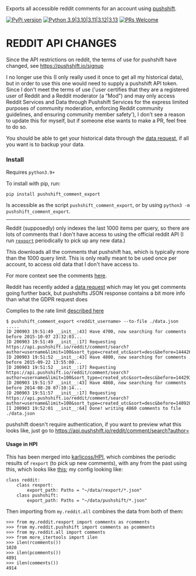 Exports all accessible reddit comments for an account using [pushshift](https://pushshift.io/).

[![PyPi version](https://img.shields.io/pypi/v/pushshift_comment_export.svg)](https://pypi.python.org/pypi/pushshift_comment_export) [![Python 3.9|3.10|3.11|3.12|3.13](https://img.shields.io/pypi/pyversions/pushshift_comment_export.svg)](https://pypi.python.org/pypi/pushshift_comment_export) [![PRs Welcome](https://img.shields.io/badge/PRs-welcome-brightgreen.svg?style=flat-square)](http://makeapullrequest.com)

# REDDIT API CHANGES

Since the API restrictions on reddit, the terms of use for pushshift have changed, see <https://pushshift.io/signup>

I no longer use this (I only really used it once to get all my historical data), but in order to use this one would need to supply a pushshift API token. Since I don't meet the terms of use ('user certifies that they are a registered user of Reddit and a Reddit moderator (a “Mod") and may only access Reddit Services and Data through Pushshift Services for the express limited purposes of community moderation, enforcing Reddit community guidelines, and ensuring community member safety'), I don't see a reason to update this for myself, but if someone else wants to make a PR, feel free to do so.

You should be able to get your historical data through the [data request](https://www.reddit.com/settings/data-request), if all you want is to backup your data.

### Install

Requires `python3.9+`

To install with pip, run:

    pip install pushshift_comment_export

Is accessible as the script `pushshift_comment_export`, or by using `python3 -m pushshift_comment_export`.

---

Reddit (supposedly) only indexes the last 1000 items per query, so there are lots of comments that I don't have access to using the official reddit API (I run [`rexport`](https://github.com/karlicoss/rexport/) periodically to pick up any new data.)

This downloads all the comments that pushshift has, which is typically more than the 1000 query limit. This is only really meant to be used once per account, to access old data that I don't have access to.

For more context see the comments [here](https://github.com/karlicoss/rexport/#api-limitations).

Reddit has recently added a [data request](https://www.reddit.com/settings/data-request) which may let you get comments going further back, but pushshifts JSON response contains a bit more info than what the GDPR request does

Complies to the rate limit [described here](https://github.com/dmarx/psaw#features)

```
$ pushshift_comment_export <reddit_username> --to-file ./data.json
.....
[D 200903 19:51:49 __init__:43] Have 4700, now searching for comments before 2015-10-07 23:32:03...
[D 200903 19:51:49 __init__:17] Requesting https://api.pushshift.io/reddit/comment/search?author=username&limit=100&sort_type=created_utc&sort=desc&before=1444260723...
[D 200903 19:51:52 __init__:43] Have 4800, now searching for comments before 2015-09-22 13:55:00...
[D 200903 19:51:52 __init__:17] Requesting https://api.pushshift.io/reddit/comment/search?author=username&limit=100&sort_type=created_utc&sort=desc&before=1442930100...
[D 200903 19:51:57 __init__:43] Have 4860, now searching for comments before 2014-08-28 07:10:14...
[D 200903 19:51:57 __init__:17] Requesting https://api.pushshift.io/reddit/comment/search?author=username&limit=100&sort_type=created_utc&sort=desc&before=1409209814...
[I 200903 19:52:01 __init__:64] Done! writing 4860 comments to file ./data.json
```

pushshift doesn't require authentication, if you want to preview what this looks like, just go to <https://api.pushshift.io/reddit/comment/search?author=>

#### Usage in HPI

This has been merged into [karlicoss/HPI](https://github.com/karlicoss/HPI), which combines the periodic results of `rexport` (to pick up new comments), with any from the past using this, which looks like [this](https://github.com/karlicoss/HPI/tree/master/my/reddit); my config looking like:

```reddit
class reddit:
    class rexport:
        export_path: Paths = "~/data/rexport/*.json"
    class pushshift:
        export_path: Paths = "~/data/pushshift/*.json"
```

Then importing from `my.reddit.all` combines the data from both of them:

```
>>> from my.reddit.rexport import comments as rcomments
>>> from my.reddit.pushshift import comments as pcomments
>>> from my.reddit.all import comments
>>> from more_itertools import ilen
>>> ilen(rcomments())
1020
>>> ilen(pcomments())
4891
>>> ilen(comments())
4914
```
